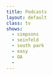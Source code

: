 ```yaml
---
title: Podcasts
layout: default
class: tv
shows:
  - simpsons
  - seinfeld
  - south park
  - easy
  - OA
  -
---
```

